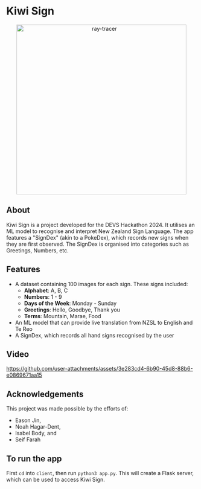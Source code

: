 ﻿# Kiwi Sign

<p align="center">
  <img width="450" alt="ray-tracer" src="https://github.com/user-attachments/assets/555c8a4d-794b-493c-8f97-4e70effa2cad">
</p>

## About

Kiwi Sign is a project developed for the DEVS Hackathon 2024. It utilises an ML model to recognise and interpret New Zealand Sign Language. The app features a "SignDex" (akin to a PokeDex), which records new signs when they are first observed. The SignDex is organised into categories such as Greetings, Numbers, etc.

## Features
* A dataset containing 100 images for each sign. These signs included:
  * **Alphabet**: A, B, C
  * **Numbers**: 1 - 9
  * **Days of the Week**: Monday - Sunday
  * **Greetings**: Hello, Goodbye, Thank you
  * **Terms**: Mountain, Marae, Food
* An ML model that can provide live translation from NZSL to English and Te Reo
* A SignDex, which records all hand signs recognised by the user

## Video

https://github.com/user-attachments/assets/3e283cd4-6b90-45d8-88b6-e0869671aa15

## Acknowledgements

This project was made possible by the efforts of:
* Eason Jin,
* Noah Hagar-Dent,
* Isabel Body, and
* Seif Farah

## To run the app

First `cd` into `client`, then run `python3 app.py`. This will create a Flask server, which can be used to access Kiwi Sign.

